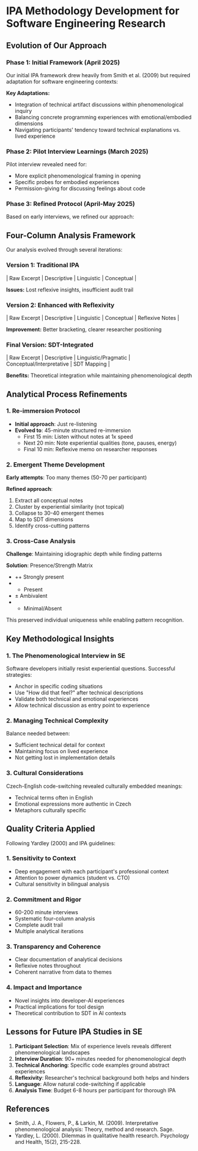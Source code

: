 # IPA Methodology Development for Software Engineering Research

## Evolution of Our Approach

### Phase 1: Initial Framework (April 2025)
Our initial IPA framework drew heavily from Smith et al. (2009) but required adaptation for software engineering contexts:

**Key Adaptations:**
- Integration of technical artifact discussions within phenomenological inquiry
- Balancing concrete programming experiences with emotional/embodied dimensions
- Navigating participants' tendency toward technical explanations vs. lived experience

### Phase 2: Pilot Interview Learnings (March 2025)
Pilot interview revealed need for:
- More explicit phenomenological framing in opening
- Specific probes for embodied experiences
- Permission-giving for discussing feelings about code

### Phase 3: Refined Protocol (April-May 2025)
Based on early interviews, we refined our approach:

## Four-Column Analysis Framework

Our analysis evolved through several iterations:

### Version 1: Traditional IPA
| Raw Excerpt | Descriptive | Linguistic | Conceptual |

**Issues:** Lost reflexive insights, insufficient audit trail

### Version 2: Enhanced with Reflexivity
| Raw Excerpt | Descriptive | Linguistic | Conceptual | Reflexive Notes |

**Improvement:** Better bracketing, clearer researcher positioning

### Final Version: SDT-Integrated
| Raw Excerpt | Descriptive | Linguistic/Pragmatic | Conceptual/Interpretative | SDT Mapping |

**Benefits:** Theoretical integration while maintaining phenomenological depth

## Analytical Process Refinements

### 1. Re-immersion Protocol
- **Initial approach**: Just re-listening
- **Evolved to**: 45-minute structured re-immersion
  - First 15 min: Listen without notes at 1x speed
  - Next 20 min: Note experiential qualities (tone, pauses, energy)
  - Final 10 min: Reflexive memo on researcher responses

### 2. Emergent Theme Development
**Early attempts**: Too many themes (50-70 per participant)

**Refined approach**:
1. Extract all conceptual notes
2. Cluster by experiential similarity (not topical)
3. Collapse to 30-40 emergent themes
4. Map to SDT dimensions
5. Identify cross-cutting patterns

### 3. Cross-Case Analysis
**Challenge**: Maintaining idiographic depth while finding patterns

**Solution**: Presence/Strength Matrix
- ++ Strongly present
- + Present  
- ± Ambivalent
- - Minimal/Absent

This preserved individual uniqueness while enabling pattern recognition.

## Key Methodological Insights

### 1. The Phenomenological Interview in SE
Software developers initially resist experiential questions. Successful strategies:
- Anchor in specific coding situations
- Use "How did that feel?" after technical descriptions
- Validate both technical and emotional experiences
- Allow technical discussion as entry point to experience

### 2. Managing Technical Complexity
Balance needed between:
- Sufficient technical detail for context
- Maintaining focus on lived experience
- Not getting lost in implementation details

### 3. Cultural Considerations
Czech-English code-switching revealed culturally embedded meanings:
- Technical terms often in English
- Emotional expressions more authentic in Czech
- Metaphors culturally specific

## Quality Criteria Applied

Following Yardley (2000) and IPA guidelines:

### 1. Sensitivity to Context
- Deep engagement with each participant's professional context
- Attention to power dynamics (student vs. CTO)
- Cultural sensitivity in bilingual analysis

### 2. Commitment and Rigor
- 60-200 minute interviews
- Systematic four-column analysis
- Complete audit trail
- Multiple analytical iterations

### 3. Transparency and Coherence
- Clear documentation of analytical decisions
- Reflexive notes throughout
- Coherent narrative from data to themes

### 4. Impact and Importance
- Novel insights into developer-AI experiences
- Practical implications for tool design
- Theoretical contribution to SDT in AI contexts

## Lessons for Future IPA Studies in SE

1. **Participant Selection**: Mix of experience levels reveals different phenomenological landscapes
2. **Interview Duration**: 90+ minutes needed for phenomenological depth
3. **Technical Anchoring**: Specific code examples ground abstract experiences
4. **Reflexivity**: Researcher's technical background both helps and hinders
5. **Language**: Allow natural code-switching if applicable
6. **Analysis Time**: Budget 6-8 hours per participant for thorough IPA

## References
- Smith, J. A., Flowers, P., & Larkin, M. (2009). Interpretative phenomenological analysis: Theory, method and research. Sage.
- Yardley, L. (2000). Dilemmas in qualitative health research. Psychology and Health, 15(2), 215-228.